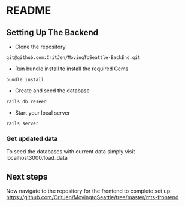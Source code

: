 # README

## Setting Up The Backend

- Clone the repository

```
git@github.com:CritJen/MovingToSeattle-BackEnd.git
```

- Run bundle install to install the required Gems

```
bundle install
```

- Create and seed the database

```
rails db:reseed
```

- Start your local server

```
rails server
```

### Get updated data

To seed the databases with current data simply visit localhost3000/load_data

## Next steps

Now navigate to the repository for the frontend to complete set up: https://github.com/CritJen/MovingtoSeattle/tree/master/mts-frontend
